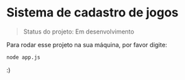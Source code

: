 # Sistema de cadastro de jogos</h1>

> Status do projeto: Em desenvolvimento 

Para rodar esse projeto na sua máquina, por favor digite:

```
node app.js
```

:)